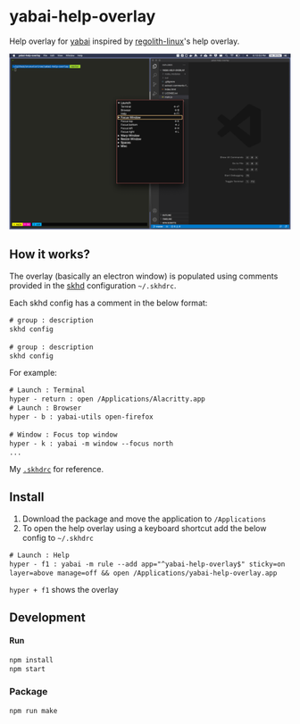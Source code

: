 # yabai-help-overlay

Help overlay for [yabai](https://github.com/koekeishiya/yabai) inspired by [regolith-linux](https://regolith-linux.org/)'s help overlay.

![yabai-help-overlay screenshot](screenshot.png)

## How it works?

The overlay (basically an electron window) is populated using comments provided in the [skhd](https://github.com/koekeishiya/skhd/) configuration `~/.skhdrc`.

Each skhd config has a comment in the below format:

```
# group : description
skhd config

# group : description
skhd config
```

For example:

```
# Launch : Terminal
hyper - return : open /Applications/Alacritty.app
# Launch : Browser
hyper - b : yabai-utils open-firefox

# Window : Focus top window
hyper - k : yabai -m window --focus north
...
```

My [`.skhdrc`](https://github.com/arunvelsriram/dotfiles/blob/master/skhdrc) for reference.

## Install

1. Download the package and move the application to `/Applications`
2. To open the help overlay using a keyboard shortcut add the below config to `~/.skhdrc`

```
# Launch : Help
hyper - f1 : yabai -m rule --add app="^yabai-help-overlay$" sticky=on layer=above manage=off && open /Applications/yabai-help-overlay.app
```

`hyper + f1` shows the overlay

## Development

#### Run

```
npm install
npm start
```

### Package

```
npm run make
```
